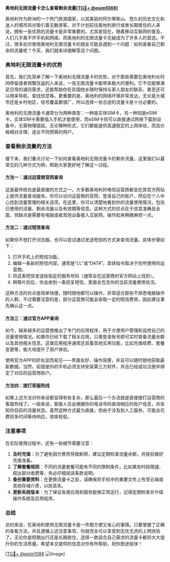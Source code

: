 **奥地利无限流量卡怎么查看剩余流量[[TG💪+ @esim1088](https://t.me/s/esim1088)]**

奥地利作为欧洲的一个热门旅游国家，以其美丽的阿尔卑斯山、悠久的历史文化和迷人的城市风光吸引着无数游客。对于计划前往奥地利旅行或者长期居住的人来说，拥有一张优质的流量卡是非常重要的。尤其是现在，随着移动互联网的普及，人们几乎离不开手机和网络。而奥地利的无限流量卡无疑成为了许多人的首选。不过，很多初次使用奥地利无限流量卡的朋友可能会遇到一个问题：如何查看自己剩余的流量呢？今天，我们就来详细解答这个问题。

### 奥地利无限流量卡的优势

首先，我们先简单了解一下奥地利无限流量卡的优势。对于那些需要在奥地利长时间停留或者频繁往返的人来说，一张无限流量卡能带来极大的便利。它不仅能够满足日常的通讯需求，还能帮助你在异国他乡随时保持与家人朋友的联系，甚至还可以用来导航、查找信息等。更重要的是，奥地利的网络环境非常发达，无论是大城市还是乡村地区，信号覆盖都很广，所以选择一张合适的流量卡是十分必要的。

奥地利的无限流量卡通常分为两种类型：一种是实体SIM卡，另一种则是eSIM卡。实体SIM卡需要插入手机才能使用，而eSIM卡则可以直接通过网络下载到设备中，无需物理插拔。无论哪种形式，它们都能提供高速稳定的上网体验，而且价格相对合理，适合不同预算的用户。

### 查看剩余流量的方法

接下来，我们重点讨论一下如何查看奥地利无限流量卡的剩余流量。这里我们以最常见的几种方式为例，帮助大家更好地了解这一过程。

#### 方法一：通过运营商官网查询

这是最传统也是最直接的方式之一。大多数奥地利的电信运营商都会在其官方网站上提供流量查询服务。你可以访问运营商的官网，登录自己的账户，然后在个人中心找到流量管理的相关选项。在这里，你可以清楚地看到你的流量使用情况，包括已使用的流量、剩余流量以及有效期等信息。这种方式的优点在于信息准确且全面，但缺点是需要有电脑或者其他设备接入互联网，操作起来稍微麻烦一点。

#### 方法二：通过短信查询

如果你不想打开浏览器，也可以尝试通过发送短信的方式来查询流量。具体步骤如下：

1. 打开手机上的短信功能。
2. 编辑一条新的短信内容，通常是“LL”或“DATA”，具体指令取决于你所使用的运营商。
3. 将这条短信发送给指定的服务号码（通常会在运营商的官方网站上找到）。
4. 稍等片刻后，你会收到一条回复短信，里面会包含你的当前流量使用状况。

这种方法的优点是简单快捷，随时随地都可以操作，非常适合那些不熟悉电脑操作的人群。不过需要注意的是，部分运营商可能会收取一定的短信费用，因此建议事先确认这一点。

#### 方法三：通过官方APP查询

如今，越来越多的运营商推出了专门的应用程序，用于方便用户管理和监控自己的流量使用情况。如果你已经下载了相关应用，只需登录账号即可实时查看流量余额以及其他相关信息。这类应用程序通常还具备其他实用功能，比如充值续费、套餐变更等，极大地提升了用户体验。

使用官方APP的好处显而易见——界面友好、操作简便，并且可以随时随地获取最新数据。当然，前提是你的手机必须支持安装第三方软件，并且已经成功注册并绑定了对应的运营商账户。

#### 方法四：拨打客服热线

如果上述方法对你来说都显得有些复杂，那么最后一个办法就是直接拨打运营商的客服热线了。一般来说，客服人员会根据你的电话号码查询相应的账户信息，并告知你目前的流量状态。虽然这种方式最为直接，但由于涉及到人工服务，可能会花费较多时间等待响应，效率较低。

### 注意事项

在实际使用过程中，还有一些细节需要注意：

1. **及时充值**：为了避免因欠费而导致断网，建议定期检查流量余额，并提前做好充值准备。
2. **了解套餐规则**：不同的流量套餐可能有不同的限制条件，比如某些时段限速、超出部分收费等，务必仔细阅读条款说明。
3. **备份重要资料**：在更换流量卡之前，请确保将手机中的重要文件上传至云端或其他存储介质，以防丢失。
4. **更新系统版本**：为了保证各类应用和服务能够正常运行，记得定期检查并升级操作系统及应用程序。

### 总结

总的来说，在奥地利使用无限流量卡是一件既方便又省心的事情。只要掌握了正确的查看方法，并且遵循上述注意事项，你就完全可以享受到无忧无虑的上网体验了。无论你是短期出行还是长期居住，选择一款适合自己需求的流量卡都将大大提升你的生活质量。希望本文提供的信息对你有所帮助，祝你旅途愉快！

[[TG💪+ @esim1088](https://t.me/s/esim1088) ![Image](https://i.postimg.cc/4NQfJmqS/Snipaste-2025-05-13-00-14-12.png)]